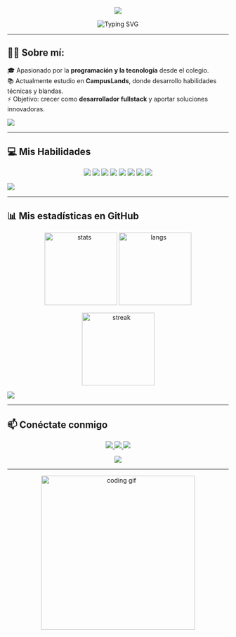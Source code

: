 <!-- Banner superior con degradado oscuro -->
<p align="center">
  <img src="https://capsule-render.vercel.app/api?type=waving&color=0:0f0f0f,50:2c003e,100:0a192f&height=200&section=header&text=Nicolas%20Higuera&fontSize=45&fontColor=EAEAEA&animation=twinkling&fontAlignY=35" />
</p>

<!-- Texto animado -->
<p align="center">
  <img src="https://readme-typing-svg.herokuapp.com?font=Fira+Code&size=26&duration=3000&pause=1000&color=9D4EDD&center=true&vCenter=true&width=600&lines=Hola!+Soy+Nicolas+Higuera;Desarrollador+FullStack+en+proceso;Apasionado+por+la+tecnología+💻;Siempre+aprendiendo+y+creciendo!+🚀" alt="Typing SVG" />
</p>

---

## 👨‍💻 Sobre mí:

🎓 Apasionado por la **programación y la tecnología** desde el colegio.  
📚 Actualmente estudio en **CampusLands**, donde desarrollo habilidades técnicas y blandas.  
⚡ Objetivo: crecer como **desarrollador fullstack** y aportar soluciones innovadoras.  

<!-- Separador wave -->
<img src="https://capsule-render.vercel.app/api?type=waving&color=0:0a192f,50:2c003e,100:0f0f0f&height=120&section=footer"/>

---

## 💻 Mis Habilidades

<p align="center">
  <img src="https://img.shields.io/badge/Python-3670A0?style=for-the-badge&logo=python&logoColor=ffdd54" />
  <img src="https://img.shields.io/badge/JavaScript-323330?style=for-the-badge&logo=javascript&logoColor=F7DF1E" />
  <img src="https://img.shields.io/badge/HTML5-E34F26?style=for-the-badge&logo=html5&logoColor=white" />
  <img src="https://img.shields.io/badge/CSS3-1572B6?style=for-the-badge&logo=css3&logoColor=white" />
  <img src="https://img.shields.io/badge/PHP-777BB4?style=for-the-badge&logo=php&logoColor=white" />
  <img src="https://img.shields.io/badge/MySQL-005C84?style=for-the-badge&logo=mysql&logoColor=white" />
  <img src="https://img.shields.io/badge/PostgreSQL-316192?style=for-the-badge&logo=postgresql&logoColor=white" />
  <img src="https://img.shields.io/badge/Laravel-FF2D20?style=for-the-badge&logo=laravel&logoColor=white" />
</p>

<!-- Separador wave -->
<img src="https://capsule-render.vercel.app/api?type=waving&color=0:0f0f0f,50:2c003e,100:0a192f&height=120&section=footer"/>

---

## 📊 Mis estadísticas en GitHub

<p align="center">
  <img src="https://github-readme-stats.vercel.app/api?username=nicolashiguera17&show_icons=true&theme=radical" alt="stats" height="165"/>
  <img src="https://github-readme-stats.vercel.app/api/top-langs/?username=nicolashiguera17&layout=compact&theme=radical" alt="langs" height="165"/>
</p>

<p align="center">
  <img src="https://github-readme-streak-stats.herokuapp.com/?user=nicolashiguera17&theme=radical" alt="streak" height="165"/>
</p>

<!-- Separador wave -->
<img src="https://capsule-render.vercel.app/api?type=waving&color=0:0a192f,50:2c003e,100:0f0f0f&height=120&section=footer"/>

---

## 📫 Conéctate conmigo

<p align="center">
  <a href="mailto:nd058234@gmail.com">
    <img src="https://img.shields.io/badge/Gmail-D14836?logo=gmail&logoColor=white&style=for-the-badge" />
  </a>
  <a href="https://instagram.com/nicxh17" target="_blank">
    <img src="https://img.shields.io/badge/Instagram-E4405F?logo=instagram&logoColor=white&style=for-the-badge" />
  </a>
  <a href="https://www.linkedin.com/in/nicolas-diaz-higuera-02127a313/" target="_blank">
    <img src="https://img.shields.io/badge/LinkedIn-0A66C2?logo=linkedin&logoColor=white&style=for-the-badge" />
  </a>
</p>

<!-- Banner de cierre -->
<p align="center">
  <img src="https://capsule-render.vercel.app/api?type=waving&color=0:0f0f0f,50:2c003e,100:0a192f&height=150&section=footer"/>
</p>



---

<p align="center">
  <img src="https://media.giphy.com/media/qgQUggAC3Pfv687qPC/giphy.gif" width="350" alt="coding gif"/>
</p>

